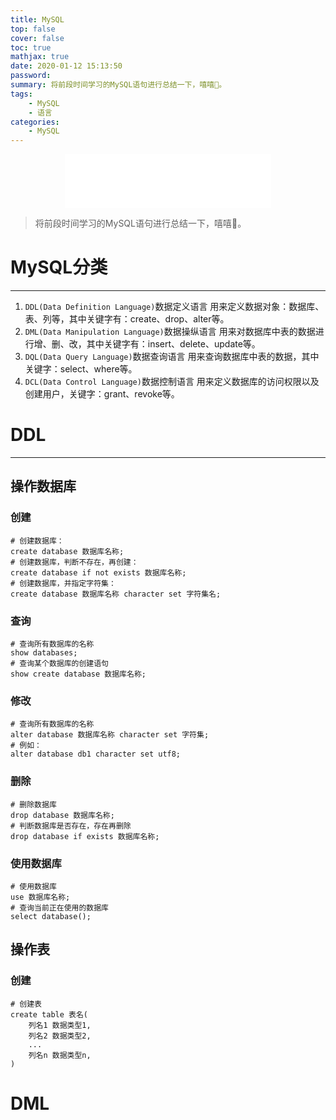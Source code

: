 ```yaml
---
title: MySQL
top: false
cover: false
toc: true
mathjax: true
date: 2020-01-12 15:13:50
password:
summary: 将前段时间学习的MySQL语句进行总结一下，嘻嘻🧐。
tags:
    - MySQL
    - 语言
categories:
    - MySQL
---
```

<div align="middle"><iframe frameborder="no" border="0" marginwidth="0" marginheight="0" width=330 height=86 src="//music.163.com/outchain/player?type=2&id=404375&auto=1&height=66"></iframe></div>

>将前段时间学习的MySQL语句进行总结一下，嘻嘻🧐。

# MySQL分类
---

1. `DDL(Data Definition Language)`数据定义语言
    用来定义数据对象：数据库、表、列等，其中关键字有：create、drop、alter等。
2. `DML(Data Manipulation Language)`数据操纵语言
    用来对数据库中表的数据进行增、删、改，其中关键字有：insert、delete、update等。
3. `DQL(Data Query Language)`数据查询语言
    用来查询数据库中表的数据，其中关键字：select、where等。
4. `DCL(Data Control Language)`数据控制语言
    用来定义数据库的访问权限以及创建用户，关键字：grant、revoke等。

# DDL
---
## 操作数据库
### 创建
```MySQL
# 创建数据库：
create database 数据库名称;
# 创建数据库，判断不存在，再创建：
create database if not exists 数据库名称;
# 创建数据库，并指定字符集：
create database 数据库名称 character set 字符集名;
```

### 查询
```MySQL
# 查询所有数据库的名称
show databases;
# 查询某个数据库的创建语句
show create database 数据库名称;
```

### 修改
```MySQL
# 查询所有数据库的名称
alter database 数据库名称 character set 字符集;
# 例如：
alter database db1 character set utf8;
```

### 删除
```MySQL
# 删除数据库
drop database 数据库名称;
# 判断数据库是否存在，存在再删除
drop database if exists 数据库名称;
```

### 使用数据库
```MySQL
# 使用数据库
use 数据库名称;
# 查询当前正在使用的数据库
select database();
```
## 操作表
### 创建
```MySQL
# 创建表
create table 表名(
    列名1 数据类型1,
    列名2 数据类型2,
    ...
    列名n 数据类型n,
)

```

# DML